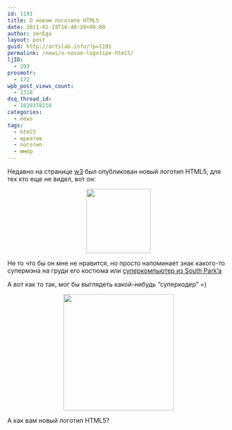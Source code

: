 ```yaml
---
id: 1191
title: О новом логотипе HTML5
date: 2011-01-19T16:40:28+00:00
author: serEga
layout: post
guid: http://artslab.info/?p=1191
permalink: /news/o-novom-logotipe-html5/
ljID:
  - 293
prosmotr:
  - 172
wpb_post_views_count:
  - 1318
dsq_thread_id:
  - 1639378218
categories:
  - news
tags:
  - html5
  - креатив
  - логотип
  - юмор
---
```

Недавно на странице [w3](http://www.w3.org) был опубликован новый логотип HTML5, для тех кто еще не видел, вот он:

<center>
  <a href="{{site.img_cdn}}/html5_logo.jpg"><img src="{{site.img_cdn}}/html5_logo-246x300.jpg" alt="" title="html5_logo" width="146" class="wp-image-1193" srcset="{{site.img_cdn}}/html5_logo-246x300.jpg 246w, {{site.img_cdn}}/html5_logo.jpg 330w" sizes="(max-width: 246px) 100vw, 246px" /></a>
</center>

Не то что бы он мне не нравится, но просто напоминает знак какого-то супермэна на груди его костюма или [суперкомпьютер из South Park&#8217;a](http://www.youtube.com/watch?v=sSwG6MfiSqw)

А вот как то так, мог бы выглядеть какой-нибудь &#8220;суперкодер&#8221; =)

<center>
  <a href="{{site.img_cdn}}/html5_logo_superhero.jpg"><img src="{{site.img_cdn}}/html5_logo_superhero.jpg" alt="" title="html5_logo_superhero" width="251" height="264" class="alignnone size-full wp-image-1192" /></a>
</center>

А как вам новый логотип HTML5?